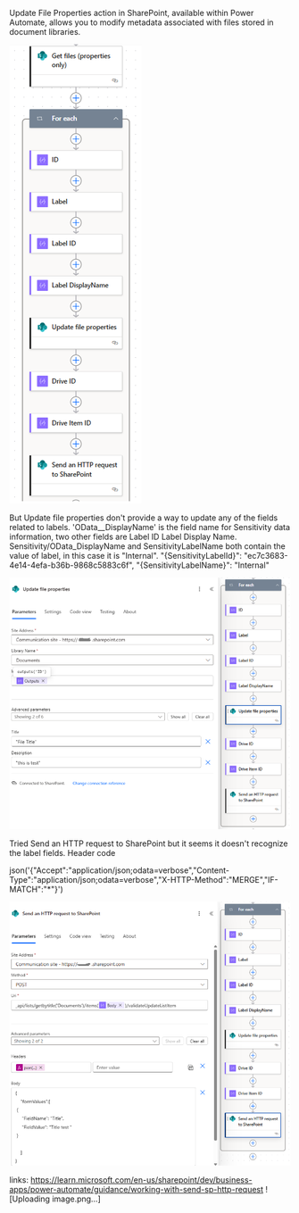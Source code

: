 
Update File Properties action in SharePoint, available within Power Automate, allows you to modify metadata associated with files stored in document libraries.

![Uploading image.png…](https://github.com/AlmasMahfooz/NotWorking/blob/main/SP0.png)

But Update file properties don't provide a way to update any of the fields related to labels.
'OData__DisplayName' is the field name for Sensitivity data information, two other fields are Label ID Label Display Name.
Sensitivity/OData_DisplayName and SensitivityLabelName both contain the value of label, in this case it is "Internal".
"{SensitivityLabelId}": "ec7c3683-4e14-4efa-b36b-9868c5883c6f",
"{SensitivityLabelName}": "Internal"

![Uploading image.png…](https://github.com/AlmasMahfooz/NotWorking/blob/main/SP1.png)


Tried Send an HTTP request to SharePoint but it seems it doesn't recognize the label fields.
Header code

json('{"Accept":"application/json;odata=verbose","Content-Type":"application/json;odata=verbose","X-HTTP-Method":"MERGE","IF-MATCH":"*"}')



![Uploading image.png…](https://github.com/AlmasMahfooz/NotWorking/blob/main/SP2.png)









links:
https://learn.microsoft.com/en-us/sharepoint/dev/business-apps/power-automate/guidance/working-with-send-sp-http-request
![Uploading image.png…]

